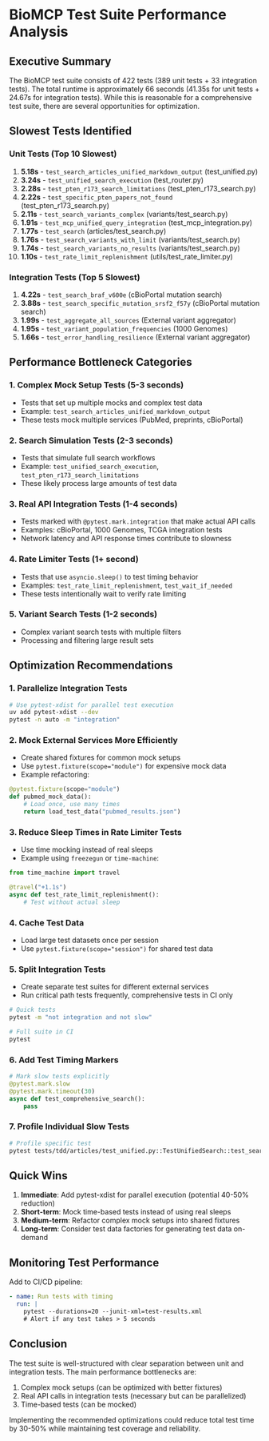 # BioMCP Test Suite Performance Analysis

## Executive Summary

The BioMCP test suite consists of 422 tests (389 unit tests + 33 integration tests). The total runtime is approximately 66 seconds (41.35s for unit tests + 24.67s for integration tests). While this is reasonable for a comprehensive test suite, there are several opportunities for optimization.

## Slowest Tests Identified

### Unit Tests (Top 10 Slowest)
1. **5.18s** - `test_search_articles_unified_markdown_output` (test_unified.py)
2. **3.24s** - `test_unified_search_execution` (test_router.py)
3. **2.28s** - `test_pten_r173_search_limitations` (test_pten_r173_search.py)
4. **2.22s** - `test_specific_pten_papers_not_found` (test_pten_r173_search.py)
5. **2.11s** - `test_search_variants_complex` (variants/test_search.py)
6. **1.91s** - `test_mcp_unified_query_integration` (test_mcp_integration.py)
7. **1.77s** - `test_search` (articles/test_search.py)
8. **1.76s** - `test_search_variants_with_limit` (variants/test_search.py)
9. **1.74s** - `test_search_variants_no_results` (variants/test_search.py)
10. **1.10s** - `test_rate_limit_replenishment` (utils/test_rate_limiter.py)

### Integration Tests (Top 5 Slowest)
1. **4.22s** - `test_search_braf_v600e` (cBioPortal mutation search)
2. **3.88s** - `test_search_specific_mutation_srsf2_f57y` (cBioPortal mutation search)
3. **1.99s** - `test_aggregate_all_sources` (External variant aggregator)
4. **1.95s** - `test_variant_population_frequencies` (1000 Genomes)
5. **1.66s** - `test_error_handling_resilience` (External variant aggregator)

## Performance Bottleneck Categories

### 1. **Complex Mock Setup Tests** (5-3 seconds)
- Tests that set up multiple mocks and complex test data
- Example: `test_search_articles_unified_markdown_output`
- These tests mock multiple services (PubMed, preprints, cBioPortal)

### 2. **Search Simulation Tests** (2-3 seconds)
- Tests that simulate full search workflows
- Example: `test_unified_search_execution`, `test_pten_r173_search_limitations`
- These likely process large amounts of test data

### 3. **Real API Integration Tests** (1-4 seconds)
- Tests marked with `@pytest.mark.integration` that make actual API calls
- Examples: cBioPortal, 1000 Genomes, TCGA integration tests
- Network latency and API response times contribute to slowness

### 4. **Rate Limiter Tests** (1+ second)
- Tests that use `asyncio.sleep()` to test timing behavior
- Examples: `test_rate_limit_replenishment`, `test_wait_if_needed`
- These tests intentionally wait to verify rate limiting

### 5. **Variant Search Tests** (1-2 seconds)
- Complex variant search tests with multiple filters
- Processing and filtering large result sets

## Optimization Recommendations

### 1. **Parallelize Integration Tests**
```bash
# Use pytest-xdist for parallel test execution
uv add pytest-xdist --dev
pytest -n auto -m "integration"
```

### 2. **Mock External Services More Efficiently**
- Create shared fixtures for common mock setups
- Use `pytest.fixture(scope="module")` for expensive mock data
- Example refactoring:
```python
@pytest.fixture(scope="module")
def pubmed_mock_data():
    # Load once, use many times
    return load_test_data("pubmed_results.json")
```

### 3. **Reduce Sleep Times in Rate Limiter Tests**
- Use time mocking instead of real sleeps
- Example using `freezegun` or `time-machine`:
```python
from time_machine import travel

@travel("+1.1s")
async def test_rate_limit_replenishment():
    # Test without actual sleep
```

### 4. **Cache Test Data**
- Load large test datasets once per session
- Use `pytest.fixture(scope="session")` for shared test data

### 5. **Split Integration Tests**
- Create separate test suites for different external services
- Run critical path tests frequently, comprehensive tests in CI only
```bash
# Quick tests
pytest -m "not integration and not slow"

# Full suite in CI
pytest
```

### 6. **Add Test Timing Markers**
```python
# Mark slow tests explicitly
@pytest.mark.slow
@pytest.mark.timeout(30)
async def test_comprehensive_search():
    pass
```

### 7. **Profile Individual Slow Tests**
```bash
# Profile specific test
pytest tests/tdd/articles/test_unified.py::TestUnifiedSearch::test_search_articles_unified_markdown_output --profile
```

## Quick Wins

1. **Immediate**: Add pytest-xdist for parallel execution (potential 40-50% reduction)
2. **Short-term**: Mock time-based tests instead of using real sleeps
3. **Medium-term**: Refactor complex mock setups into shared fixtures
4. **Long-term**: Consider test data factories for generating test data on-demand

## Monitoring Test Performance

Add to CI/CD pipeline:
```yaml
- name: Run tests with timing
  run: |
    pytest --durations=20 --junit-xml=test-results.xml
    # Alert if any test takes > 5 seconds
```

## Conclusion

The test suite is well-structured with clear separation between unit and integration tests. The main performance bottlenecks are:
1. Complex mock setups (can be optimized with better fixtures)
2. Real API calls in integration tests (necessary but can be parallelized)
3. Time-based tests (can be mocked)

Implementing the recommended optimizations could reduce total test time by 30-50% while maintaining test coverage and reliability.